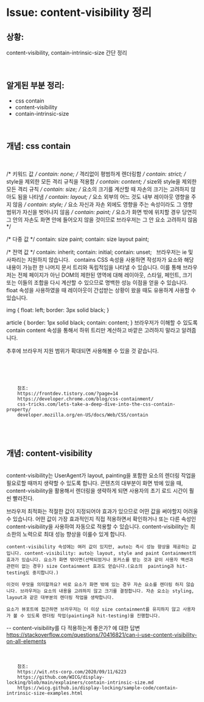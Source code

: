 <!--
author: Dailyscat
purpose: issue arrange
rules:
 (1) 헤더와 문단사이
    <br/>
    <br/>
 (2) 코드가 작성되는 부분은 >로 정리
 (3) 참조는 해당 내용 바로 아래
    <br/>
    <br/>
 (4) 명령어는 bold
 (5) 방안은 ## 안의 과정은 ###
-->

# Issue: content-visibility 정리

## 상황:
content-visibility,  contain-intrinsic-size 간단 정리

<br/>

## 알게된 부분 정리:

- css contain
- content-visibility
- contain-intrinsic-size

<br/>

## 개념: css contain

<br/>

/* 키워드 값 */
contain: none;      /* 격리없이 평범하게 렌더링함 */
contain: strict;    /* style을 제외한 모든 격리 규칙을 적용함 */
contain: content;   /* size와 style을 제외한 모든 격리 규칙 */
contain: size;      /* 요소의 크기를 계산할 때 자손의 크기는 고려하지 않아도 됨을 나타냄 */
contain: layout;    /* 요소 외부의 어느 것도 내부 레이아웃 영향을 주지 않음 */
contain: style;     /* 요소 자신과 자손 외에도 영향을 주는 속성이라도 그 영향 범위가 자신을 벗어나지 않음 */
contain: paint;     /* 요소가 화면 밖에 위치할 경우 당연히 그 안의 자손도 화면 안에 들어오지 않을 것이므로 브라우저는 그 안 요소 고려하지 않음 */ 

/* 다중 값 */
contain: size paint;
contain: size layout paint;

/* 전역 값 */
contain: inherit;
contain: initial;
contain: unset;
 
브라우저는 ie 및 사파리는 지원하지 않습니다.
 
contains CSS 속성을 사용하면 작성자가 요소와 해당 내용이 가능한 한 나머지 문서 트리와 독립적임을 나타낼 수 있습니다. 
이를 통해 브라우저는 전체 페이지가 아닌 DOM의 제한된 영역에 대해 레이아웃, 스타일, 페인트, 크기 또는 이들의 조합을 다시 계산할 수 있으므로 명백한 성능 이점을 얻을 수 있습니다.
 
float 속성을 사용하였을 때 레이아웃이 간섭받는 상황이 왔을 때도 유용하게 사용할 수 있습니다.
 

img {
  float: left;
  border: 3px solid black;
}

article {
  border: 1px solid black;
  contain: content;
}
브라우저가 이해할 수 있도록 contain content 속성을 통해서 하위 트리만 계산하고 바깥은 고려하지 말라고 알려줍니다.

추후에 브라우저 지원 범위가 확대되면 사용해볼 수 있을 것 같습니다. 
 

<br/>
<br/>
<br/>

        참조:
        https://frontdev.tistory.com/?page=14
        https://developer.chrome.com/blog/css-containment/
        css-tricks.com/lets-take-a-deep-dive-into-the-css-contain-property/
        developer.mozilla.org/en-US/docs/Web/CSS/contain        

<br/>


<br/>

## 개념: content-visibility

<br/>
  content-visibility는 UserAgent가 layout, painting을 포함한 요소의 렌더링 작업을 필요로할 때까지 생략할 수 있도록 합니다. 콘텐츠의 대부분이 화면 밖에 있을 때, content-visibility을 활용해서 렌더링을 생략하게 되면 사용자의 초기 로드 시간이 훨씬 빨라진다.

  브라우저 최적화는 적절한 값이 지정되어야 효과가 있으므로 어떤 값을 써야할지 어려울 수 있습니다. 어떤 값이 가장 효과적인지 직접 적용하면서 확인하거나 또는 다른 속성인 content-visibility을 사용하여 자동으로 적용할 수 있습니다. content-visibility는 최소한의 노력으로 최대 성능 향상을 이룰수 있게 합니다.

    content-visibility 속성에는 여러 값이 있지만, auto는 즉시 성능 향상을 제공하는 값입니다. content-visibility: auto는 layout, style and paint Containment의 효과가 있습니다. 요소가 화면 밖이면(선택되었거나 포커스를 받는 것과 같이 사용자 액션과 관련이 없는 경우) size Containment 효과도 얻습니다.(요소의  painting과 hit-testing도 중지합니다.)

    이것이 무엇을 의미할까요? 바로 요소가 화면 밖에 있는 경우 자손 요소를 렌더링 하지 않습니다. 브라우저는 요소의 내용을 고려하지 않고 크기를 결정합니다. 자손 요소는 styling, layout과 같은 대부분의 렌더링 작업을 생략합니다.

    요소가 뷰포트에 접근하면 브라우저는 더 이상 size containment를 유지하지 않고 사용자가 볼 수 있도록 렌더링 작업(painting과 hit-testing)을 진행합니다.


-- content-visibility를 다 적용하는게 좋은가? 에 대한 답변
https://stackoverflow.com/questions/70416821/can-i-use-content-visibility-on-all-elements
<br/>
<br/>
<br/>

        참조:
        https://wit.nts-corp.com/2020/09/11/6223
        https://github.com/WICG/display-locking/blob/main/explainers/contain-intrinsic-size.md
        https://wicg.github.io/display-locking/sample-code/contain-intrinsic-size-examples.html
        

<br/>
